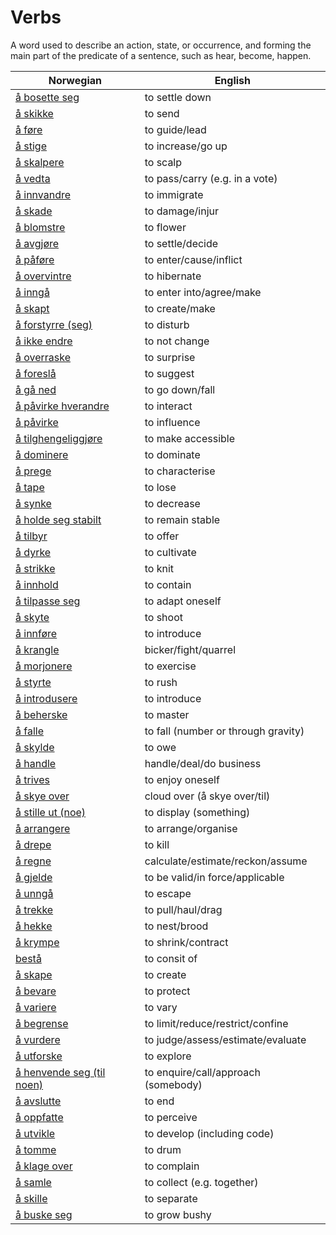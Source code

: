 # Verbs

A word used to describe an action, state, or occurrence, and forming the main part of the predicate of a sentence, such as hear, become, happen.

| Norwegian | English |
| --- | --- |
| [å bosette seg](https://www.ordnett.no/search?language=no&phrase=å%20bosette%20seg) | to settle down |
| [å skikke](https://www.ordnett.no/search?language=no&phrase=å%20skikke) | to send |
| [å føre](https://www.ordnett.no/search?language=no&phrase=å%20føre) | to guide/lead |
| [å stige](https://www.ordnett.no/search?language=no&phrase=å%20stige) | to increase/go up |
| [å skalpere](https://www.ordnett.no/search?language=no&phrase=å%20skalpere) | to scalp |
| [å vedta](https://www.ordnett.no/search?language=no&phrase=å%20vedta) | to pass/carry (e.g. in a vote) |
| [å innvandre](https://www.ordnett.no/search?language=no&phrase=å%20innvandre) | to immigrate |
| [å skade](https://www.ordnett.no/search?language=no&phrase=å%20skade) | to damage/injur |
| [å blomstre](https://www.ordnett.no/search?language=no&phrase=å%20blomstre) | to flower |
| [å avgjøre](https://www.ordnett.no/search?language=no&phrase=å%20avgjøre) | to settle/decide |
| [å påføre](https://www.ordnett.no/search?language=no&phrase=å%20påføre) | to enter/cause/inflict |
| [å overvintre](https://www.ordnett.no/search?language=no&phrase=å%20overvintre) | to hibernate |
| [å inngå](https://www.ordnett.no/search?language=no&phrase=å%20inngå) | to enter into/agree/make |
| [å skapt](https://www.ordnett.no/search?language=no&phrase=å%20skapt) | to create/make |
| [å forstyrre (seg)](https://www.ordnett.no/search?language=no&phrase=å%20forstyrre%20(seg)) | to disturb |
| [å ikke endre](https://www.ordnett.no/search?language=no&phrase=å%20ikke%20endre) | to not change |
| [å overraske](https://www.ordnett.no/search?language=no&phrase=å%20overraske) | to surprise |
| [å foreslå](https://www.ordnett.no/search?language=no&phrase=å%20foreslå) | to suggest |
| [å gå ned](https://www.ordnett.no/search?language=no&phrase=å%20gå%20ned) | to go down/fall |
| [å påvirke hverandre](https://www.ordnett.no/search?language=no&phrase=å%20påvirke%20hverandre) | to interact |
| [å påvirke](https://www.ordnett.no/search?language=no&phrase=å%20påvirke) | to influence |
| [å tilghengeliggjøre](https://www.ordnett.no/search?language=no&phrase=å%20tilghengeliggjøre) | to make accessible |
| [å dominere](https://www.ordnett.no/search?language=no&phrase=å%20dominere) | to dominate |
| [å prege](https://www.ordnett.no/search?language=no&phrase=å%20prege) | to characterise |
| [å tape](https://www.ordnett.no/search?language=no&phrase=å%20tape) | to lose |
| [å synke](https://www.ordnett.no/search?language=no&phrase=å%20synke) | to decrease |
| [å holde seg stabilt](https://www.ordnett.no/search?language=no&phrase=å%20holde%20seg%20stabilt) | to remain stable |
| [å tilbyr](https://www.ordnett.no/search?language=no&phrase=å%20tilbyr) | to offer |
| [å dyrke](https://www.ordnett.no/search?language=no&phrase=å%20dyrke) | to cultivate |
| [å strikke](https://www.ordnett.no/search?language=no&phrase=å%20strikke) | to knit |
| [å innhold](https://www.ordnett.no/search?language=no&phrase=å%20innhold) | to contain |
| [å tilpasse seg](https://www.ordnett.no/search?language=no&phrase=å%20tilpasse%20seg) | to adapt oneself |
| [å skyte](https://www.ordnett.no/search?language=no&phrase=å%20skyte) | to shoot |
| [å innføre](https://www.ordnett.no/search?language=no&phrase=å%20innføre) | to introduce |
| [å krangle](https://www.ordnett.no/search?language=no&phrase=å%20krangle) | bicker/fight/quarrel |
| [å morjonere](https://www.ordnett.no/search?language=no&phrase=å%20morjonere) | to exercise |
| [å styrte](https://www.ordnett.no/search?language=no&phrase=å%20styrte) | to rush |
| [å introdusere](https://www.ordnett.no/search?language=no&phrase=å%20introdusere) | to introduce |
| [å beherske](https://www.ordnett.no/search?language=no&phrase=å%20beherske) | to master |
| [å falle](https://www.ordnett.no/search?language=no&phrase=å%20falle) | to fall (number or through gravity) |
| [å skylde](https://www.ordnett.no/search?language=no&phrase=å%20skylde) | to owe |
| [å handle](https://www.ordnett.no/search?language=no&phrase=å%20handle) | handle/deal/do business |
| [å trives](https://www.ordnett.no/search?language=no&phrase=å%20trives) | to enjoy oneself |
| [å skye over](https://www.ordnett.no/search?language=no&phrase=å%20skye%20over) | cloud over (å skye over/til) |
| [å stille ut (noe)](https://www.ordnett.no/search?language=no&phrase=å%20stille%20ut%20(noe)) | to display (something) |
| [å arrangere](https://www.ordnett.no/search?language=no&phrase=å%20arrangere) | to arrange/organise |
| [å drepe](https://www.ordnett.no/search?language=no&phrase=å%20drepe) | to kill |
| [å regne](https://www.ordnett.no/search?language=no&phrase=å%20regne) | calculate/estimate/reckon/assume |
| [å gjelde](https://www.ordnett.no/search?language=no&phrase=å%20gjelde) | to be valid/in force/applicable |
| [å unngå](https://www.ordnett.no/search?language=no&phrase=å%20unngå) | to escape |
| [å trekke](https://www.ordnett.no/search?language=no&phrase=å%20trekke) | to pull/haul/drag |
| [å hekke](https://www.ordnett.no/search?language=no&phrase=å%20hekke) | to nest/brood |
| [å krympe](https://www.ordnett.no/search?language=no&phrase=å%20krympe) | to shrink/contract |
| [bestå](https://www.ordnett.no/search?language=no&phrase=bestå) | to consit of |
| [å skape](https://www.ordnett.no/search?language=no&phrase=å%20skape) | to create |
| [å bevare](https://www.ordnett.no/search?language=no&phrase=å%20bevare) | to protect |
| [å variere](https://www.ordnett.no/search?language=no&phrase=å%20variere) | to vary |
| [å begrense](https://www.ordnett.no/search?language=no&phrase=å%20begrense) | to limit/reduce/restrict/confine |
| [å vurdere](https://www.ordnett.no/search?language=no&phrase=å%20vurdere) | to judge/assess/estimate/evaluate |
| [å utforske](https://www.ordnett.no/search?language=no&phrase=å%20utforske) | to explore |
| [å henvende seg (til noen)](https://www.ordnett.no/search?language=no&phrase=å%20henvende%20seg%20(til%20noen)) | to enquire/call/approach (somebody) |
| [å avslutte](https://www.ordnett.no/search?language=no&phrase=å%20avslutte) | to end |
| [å oppfatte](https://www.ordnett.no/search?language=no&phrase=å%20oppfatte) | to perceive |
| [å utvikle](https://www.ordnett.no/search?language=no&phrase=å%20utvikle) | to develop (including code) |
| [å tomme](https://www.ordnett.no/search?language=no&phrase=å%20tomme) | to drum |
| [å klage over](https://www.ordnett.no/search?language=no&phrase=å%20klage%20over) | to complain |
| [å samle](https://www.ordnett.no/search?language=no&phrase=å%20samle) | to collect (e.g. together) |
| [å skille](https://www.ordnett.no/search?language=no&phrase=å%20skille) | to separate |
| [å buske seg](https://www.ordnett.no/search?language=no&phrase=å%20buske%20seg) | to grow bushy |

